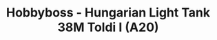 ---
layout: product
title: "Hobbyboss - Hungarian Light Tank 38M Toldi I (A20)"
price: "3750" 
desc: "N/A"
img_path: "/assets/img/HB82477.webp"
brand: "N/A"
available: false
special_offer: false
new: false
soon: false
cat: "010000"
subcat: "013500"
subsubcat: "0N/A"
sifra: "HB82477"
popular: false
spec: false
---